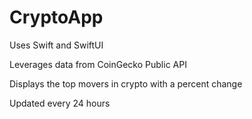 # CryptoApp

Uses Swift and SwiftUI

Leverages data from CoinGecko Public API

Displays the top movers in crypto with a percent change

Updated every 24 hours


